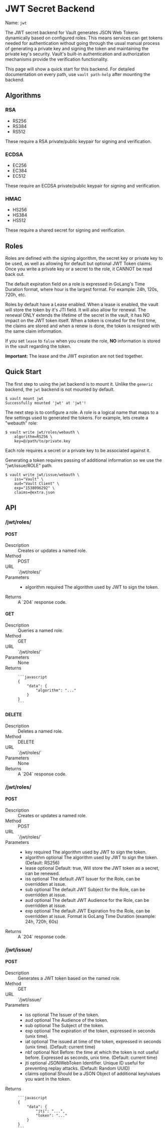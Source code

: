# JWT Secret Backend

Name: `jwt`

The JWT secret backend for Vault generates JSON Web Tokens dynamically based on configured roles. This means services can get tokens needed for authentication without going through the usual manual process of generating a private key and signing the token and maintaining the private key's security. Vault's built-in authentication and authorization mechanisms provide the verification functionality.

This page will show a quick start for this backend. For detailed documentation on every path, use `vault path-help` after mounting the backend.

## Algorithms

### RSA 
* RS256
* RS384
* RS512

These require a RSA private/public keypair for signing and verification.

### ECDSA
* EC256
* EC384
* EC512

These require an ECDSA private/public keypair for signing and verification.

### HMAC
* HS256
* HS384
* HS512

These require a shared secret for signing and verification.

## Roles

Roles are defined with the signing algorithm, the secret key or private key to be used, as well as allowing for default but optional JWT Token claims. Once you write a private key or a secret to the role, it CANNOT be read back out.

The default expiration field on a role is expressed in GoLang's Time Duration format, where hour is the largest format. For example: 24h, 120s, 720h, etc.

Roles by default have a Lease enabled. When a lease is enabled, the vault will store the token by it's JTI field. It will also allow for renewal. The renewal ONLY extends the lifetime of the secret in the vault, it has NO impact on the JWT token itself. When a token is created for the first time, the claims are stored and when a renew is done, the token is resigned with the same claim information. 

If you set `lease` to `false` when you create the role, **NO** information is stored in the vault regarding the token.

**Important:** The lease and the JWT expiration are not tied together.

## Quick Start

The first step to using the jwt backend is to mount it.
Unlike the `generic` backend, the `jwt` backend is not mounted by default.

```text
$ vault mount jwt
Successfully mounted 'jwt' at 'jwt'!
```

The next step is to configure a role. A role is a logical name that maps
to a few settings used to generated the tokens. For example, lets create
a "webauth" role:

```text
$ vault write jwt/roles/webauth \
    algorithm=RS256 \
    key=@/path/to/private.key
```

Each role requires a secret or a private key to be associated against it.

Generating a token requires passing of additional information so we use the
"jwt/issue/ROLE" path.

```text
$ vault write jwt/issue/webauth \
    iss="Vault" \
    aud="Vault Client" \
    exp="1538096292" \
    claims=@extra.json
```


## API

### /jwt/roles/
#### POST

<dl class="api">
  <dt>Description</dt>
  <dd>
    Creates or updates a named role.
  </dd>

  <dt>Method</dt>
  <dd>POST</dd>

  <dt>URL</dt>
  <dd>`/jwt/roles/<name>`</dd>

  <dt>Parameters</dt>
  <dd>
    <ul>
      <li>
        <span class="param">algorithm</span>
        <span class="param-flags">required</span>
        The algorithm used by JWT to sign the token.
      </li>
    </ul>
  </dd>

  <dt>Returns</dt>
  <dd>
    A `204` response code.
  </dd>
</dl>

#### GET

<dl class="api">
  <dt>Description</dt>
  <dd>
    Queries a named role.
  </dd>

  <dt>Method</dt>
  <dd>GET</dd>

  <dt>URL</dt>
  <dd>`/jwt/roles/<name>`</dd>

  <dt>Parameters</dt>
  <dd>
    None
  </dd>

  <dt>Returns</dt>
  <dd>

    ```javascript
    {
        "data": {
            "algorithm": "..."
        }
    }
    ```

  </dd>
</dl>

#### DELETE

<dl class="api">
  <dt>Description</dt>
  <dd>
    Deletes a named role.
  </dd>

  <dt>Method</dt>
  <dd>DELETE</dd>

  <dt>URL</dt>
  <dd>`/jwt/roles/<name>`</dd>

  <dt>Parameters</dt>
  <dd>
    None
  </dd>

  <dt>Returns</dt>
  <dd>
    A `204` response code.
  </dd>
</dl>


### /jwt/roles/
#### POST

<dl class="api">
  <dt>Description</dt>
  <dd>
    Creates or updates a named role.
  </dd>

  <dt>Method</dt>
  <dd>POST</dd>

  <dt>URL</dt>
  <dd>`/jwt/roles/<name>`</dd>

  <dt>Parameters</dt>
  <dd>
    <ul>
      <li>
        <span class="param">key</span>
        <span class="param-flags">required</span>
        The algorithm used by JWT to sign the token.
      </li>
      <li>
        <span class="param">algorithm</span>
        <span class="param-flags">optional</span>
        The algorithm used by JWT to sign the token. (Default: RS256)
      </li>
      <li>
        <span class="param">lease</span>
        <span class="param-flags">optional</span>
        Default: true, Will store the JWT token as a secret, can be renewed.
      </li>
      <li>
        <span class="param">iss</span>
        <span class="param-flags">optional</span>
        The default JWT Issuer for the Role, can be overridden at issue.
      </li>
      <li>
        <span class="param">sub</span>
        <span class="param-flags">optional</span>
        The default JWT Subject for the Role, can be overridden at issue.
      </li>
      <li>
        <span class="param">aud</span>
        <span class="param-flags">optional</span>
        The default JWT Audience for the Role, can be overridden at issue.
      </li>
      <li>
        <span class="param">exp</span>
        <span class="param-flags">optional</span>
        The default JWT Expiration fro the Role, can be overridden at issue. Format is GoLang Time Duration (example: 24h, 720h, 60s)
      </li>
    </ul>
  </dd>

  <dt>Returns</dt>
  <dd>
    A `204` response code.
  </dd>
</dl>

### /jwt/issue/
#### POST

<dl class="api">
  <dt>Description</dt>
  <dd>
    Generates a JWT token based on the named role.
  </dd>

  <dt>Method</dt>
  <dd>GET</dd>

  <dt>URL</dt>
  <dd>`/jwt/issue/<role>`</dd>

  <dt>Parameters</dt>
  <dd>
    <ul>
      <li>
        <span class="param">iss</span>
        <span class="param-flags">optional</span>
        The Issuer of the token.
      </li>
      <li>
        <span class="param">aud</span>
        <span class="param-flags">optional</span>
        The Audience of the token.
      </li>
      <li>
        <span class="param">sub</span>
        <span class="param-flags">optional</span>
        The Subject of the token.
      </li>
      <li>
        <span class="param">exp</span>
        <span class="param-flags">optional</span>
        The expiration of the token, expressed in seconds (unix time).
      </li>
      <li>
        <span class="param">iat</span>
        <span class="param-flags">optional</span>
        The issued at time of the token, expressed in seconds (unix time). (Default: current time)
      </li>
      <li>
        <span class="param">nbf</span>
        <span class="param-flags">optional</span>
        Not Before: the time at which the token is not useful before. Expressed as seconds, unix time. (Default: current time)
      </li>
      <li>
        <span class="param">jti</span>
        <span class="param-flags">optional</span>
        JSONWebToken Identifier. Unique ID useful for preventing replay attacks. (Default: Random UUID)
      </li>
      <li>
        <span class="param">claims</span>
        <span class="param-flags">optional</span>
        Should be a JSON Object of additional key/values you want in the token.
      </li>
    </ul>
  </dd>

  <dt>Returns</dt>
  <dd>

    ```javascript
    {
        "data": {
            "jti": "...",
            "token": "..."
        }
    }
    ```

  </dd>
</dl>
